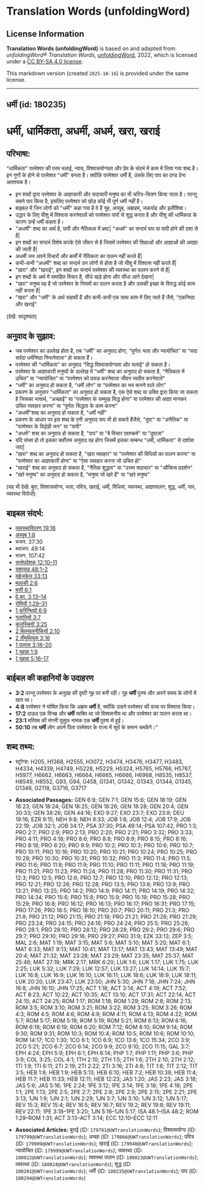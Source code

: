 # Translation Words (unfoldingWord)

## License Information

**Translation Words (unfoldingWord)** is based on and adapted from: _unfoldingWord® Translation Words_, [unfoldingWord](https://unfoldingword.org/utw), 2022, which is licensed under a [CC BY-SA 4.0 license](https://creativecommons.org/licenses/by-sa/4.0/legalcode.en).

This markdown version (created `2025-10-16`) is provided under the same license.



--------------------------------

## धर्मी (id: 180235)

धर्मी, धार्मिकता, अधर्मी, अधर्म, खरा, खराई
==========================================

परिभाषा:
--------

“धार्मिकता” परमेश्वर की परम भलाई, न्याय, विश्वासयोग्यता और प्रेम के संदर्भ में काम में लिया गया शब्द है। इन गुणों के होने से परमेश्वर "धर्मी" बनता है। क्योंकि परमेश्वर धर्मी है, उसके लिए पाप का दण्ड देना आवश्यक है।

* इन शब्दों द्वारा परमेश्वर के आज्ञाकारी और सदाचारी मनुष्य का भी चरित्र\-चित्रण किया जाता है। परन्तु सबने पाप किया है, इसलिए परमेश्वर को छोड़ कोई भी पूर्ण धर्मी नहीं है।
* बाइबल में जिन लोगों को "धर्मी" कहा गया है वे हैं नूह, अय्यूब, अब्राहम, जकर्याह और इलीशिबा।
* उद्धार के लिए यीशु में विश्वास करनेवालों को परमेश्वर पापों से शुद्ध करता है और यीशु की धार्मिकता के कारण उन्हें धर्मी कहता है।
* "अधर्मी" शब्द का अर्थ है, पापी और नैतिकता में भ्रष्ट\| "अधर्म" का सन्दर्भ पाप या पापी होने की दशा से है\|
* इन शब्दों का सन्दर्भ विशेष करके ऐसे जीवन से है जिसमें परमेश्वर की शिक्षाओं और आज्ञाओं की अवज्ञा की जाती है\|
* अधर्मी जन अपने विचारों और कर्मों में नैतिकता का पालन नहीं करते हैं\|
* कभी\-कभी "अधर्मी" शब्द का सन्दर्भ उन लोगों से होता है जो यीशु में विश्वास नहीं करते हैं\|
* "खरा" और "खराई", इन शब्दों का सन्दर्भ परमेश्वर की व्यवस्था का पालन करने से है\|
* इन शब्दों के अर्थ में समाहित विचार है, सीधे खड़े होना और सीधा आगे देखना\|
* "खरा" मनुष्य वह है जो परमेश्वर के नियमों का पालन करता है और उसकी इच्छा के विरुद्ध कोई काम नहीं करता है\|
* "खरा" और "धर्मी" के अर्थ सहार्थी हैं और कभी\-कभी एक साथ काम में लिए जाते हैं जैसे, "एकनिष्ठा और खराई"

(देखें: सादृश्यता)

अनुवाद के सुझाव:
----------------

* जब परमेश्वर का उल्लेख होता है, तब “धर्मी” का अनुवाद होगा, “पूर्णतः भला और न्यायोचित” या “सदा सर्वदा धर्मनिष्ठा निभानेवाला” हो सकता हैं।
* परमेश्वर की “धार्मिकता” का अनुवाद “सिद्ध विश्वासयोग्यता और भलाई” हो सकता है।
* परमेश्वर के आज्ञाकारी मनुष्यों के उल्लेख में “धर्मी” शब्द का अनुवाद हो सकता है, “नैतिकता में उचित” या “न्यायोचित” या “परमेश्वर को प्रसन्न करनेवाला जीवन व्यतीत करनेवाले"
* “धर्मी” का अनुवाद हो सकता है, “धर्मी लोग” या “परमेश्वर का भय मानने वाले लोग”
* प्रकरण के अनुसार “धार्मिकता” का अनुवाद हो सकता है, एक ऐसे शब्द या उक्ति द्वारा किया जा सकता है जिसका भावार्थ, “अच्छाई” या “परमेश्वर के सम्मुख सिद्ध होना” या परमेश्वर की आज्ञा मानकर उचित व्यवहार करना” या “पूर्णतः सिद्धता के काम करना”
* "अधर्मी"शब्द का अनुवाद हो सकता है, "धर्मी नहीं"
* प्रकरण के आधार पर इस शब्द के एनी अनुवाद रूप भी हो सकते हैंजैसे, "दुष्ट" या "अनैतिक" या "परमेश्वर के विद्रोही जन" या "पापी"
* "अधर्म" शब्द का अनुवाद हो सकता है, "पाप" या "बे विचार एवाम्कर्म" या "दुष्टता"
* यदि संभव हो तो इसका सर्वोत्तम अनुवाद वह होगा जिसमें इसका सम्बन्ध "धर्मी, धार्मिकता" से दर्शाया जाए\|
* "खरा" शब्द का अनुवाद हो सकता है, "खरा व्यवहार" या "परमेश्वर की विधियों का पालन करना" या "परमेश्वर का आज्ञाकारी होना" या "ऐसा व्यवहार करना जो उचित हो"
* "खराई" शब्द का अनुवाद हो सकता है, "नैतिक शुद्धता" या "उत्तम सदाचार" या "औचित्य प्रदर्शन"
* "खरे मनुष्य" का अनुवाद हो सकता है, "मनुष्य जो खरे हैं" या "खरे मनुष्य"

(यह भी देखें: बुरा, विश्वासयोग्य, भला, पवित्र, खराई, धर्मी, विधियां, व्यवस्था, आज्ञापालन, शुद्ध, धर्मी, पाप, व्यवस्था विरोधी)

बाइबल संदर्भ:
-------------

* [व्यवस्थाविवरण 19:16](https://ref.ly/Deut19:16)
* [अय्यूब 1:8](https://ref.ly/Job1:8)
* भजन. 37:30
* ब्भाजन. 49:14
* भजन. 107:42
* [सभोपदेशक 12:10–11](https://ref.ly/Eccl12:10-Eccl12:11)
* [यशायाह 48:1–2](https://ref.ly/Isa48:1-Isa48:2)
* [यहेजकेल 33:13](https://ref.ly/Ezek33:13)
* [मलाकी 2:6](https://ref.ly/Mal2:6)
* [मत्ती 6:1](https://ref.ly/Matt6:1)
* [प्रे.का. 3:13–14](https://ref.ly/Acts3:13-Acts3:14)
* [रोमियों 1:29–31](https://ref.ly/Rom1:29-Rom1:31)
* [1 कुरिन्थियों 6:9](https://ref.ly/1Cor0:0)
* [गलातियों 3:7](https://ref.ly/Gal3:7)
* [कुलुस्सियों 3:25](https://ref.ly/Col3:25)
* [2 थिस्सलुनीकियों 2:10](https://ref.ly/2Thess0:0)
* [2 तीमुथियुस 3:16](https://ref.ly/2Tim0:0)
* [1 पतरस 3:18–20](https://ref.ly/1Pet0:0)
* [1 यूहन्ना 1:9](https://ref.ly/1John0:0)
* [1 यूहन्ना 5:16–17](https://ref.ly/1John0:0)

बाईबल की कहानियों के उदाहरण
---------------------------

* **3:2** परन्तु परमेश्वर के अनुग्रह की दृष्टी नूह पर बनी रही। नूह **धर्मी** पुरुष और अपने समय के लोगों में खरा था।
* **4:8** परमेश्वर ने घोषित किया कि अब्राम **धर्मी** है, क्योंकि उसने परमेश्वर की वाचा पर विश्वास किया।
* **17:2** दाऊद एक विनम्र और **धर्मी** व्यक्ति था जो विश्वसनीय था और परमेश्वर का पालन करता था।
* **23:1** मरियम की मंगनी यूसुफ नामक एक **धर्मी** पुरुष से हुई।
* **50:10** तब **धर्मी** लोग अपने पिता परमेश्वर के राज्य में सूर्य के समान चमकेंगे।”

शब्द तथ्य:
----------

* स्ट्रोंग्स: H205, H1368, H2555, H3072, H3474, H3476, H3477, H3483, H4334, H4339, H4749, H5228, H5229, H5324, H5765, H5766, H5767, H5977, H6662, H6663, H6664, H6665, H6666, H6968, H8535, H8537, H8549, H8552, G93, G94, G458, G1341, G1342, G1343, G1344, G1345, G1346, G2118, G3716, G3717

* **Associated Passages:** GEN 6:9; GEN 7:1; GEN 15:6; GEN 18:19; GEN 18:23; GEN 18:24; GEN 18:25; GEN 18:26; GEN 18:28; GEN 20:4; GEN 30:33; GEN 38:26; GEN 44:16; EXO 9:27; EXO 23:7; EXO 23:8; DEU 19:16; EZR 9:15; NEH 9:8; NEH 9:33; JOB 1:8; JOB 12:4; JOB 17:9; JOB 22:19; JOB 32:1; JOB 34:17; PSA 37:30; PSA 49:14; PSA 107:42; PRO 1:3; PRO 2:7; PRO 2:9; PRO 2:13; PRO 2:20; PRO 2:21; PRO 3:32; PRO 3:33; PRO 4:11; PRO 4:18; PRO 8:6; PRO 8:8; PRO 8:9; PRO 8:15; PRO 8:16; PRO 8:18; PRO 8:20; PRO 9:9; PRO 10:2; PRO 10:3; PRO 10:6; PRO 10:7; PRO 10:11; PRO 10:16; PRO 10:20; PRO 10:21; PRO 10:24; PRO 10:25; PRO 10:28; PRO 10:30; PRO 10:31; PRO 10:32; PRO 11:3; PRO 11:4; PRO 11:5; PRO 11:6; PRO 11:8; PRO 11:9; PRO 11:10; PRO 11:11; PRO 11:18; PRO 11:19; PRO 11:21; PRO 11:23; PRO 11:24; PRO 11:28; PRO 11:30; PRO 11:31; PRO 12:3; PRO 12:5; PRO 12:6; PRO 12:7; PRO 12:10; PRO 12:12; PRO 12:13; PRO 12:21; PRO 12:26; PRO 12:28; PRO 13:5; PRO 13:6; PRO 13:9; PRO 13:21; PRO 13:25; PRO 14:2; PRO 14:9; PRO 14:11; PRO 14:19; PRO 14:32; PRO 14:34; PRO 15:6; PRO 15:8; PRO 15:9; PRO 15:19; PRO 15:28; PRO 15:29; PRO 16:8; PRO 16:12; PRO 16:13; PRO 16:17; PRO 16:31; PRO 17:15; PRO 17:26; PRO 18:5; PRO 18:10; PRO 20:7; PRO 20:11; PRO 21:3; PRO 21:8; PRO 21:12; PRO 21:15; PRO 21:18; PRO 21:21; PRO 21:26; PRO 21:29; PRO 23:24; PRO 24:15; PRO 24:16; PRO 24:24; PRO 25:5; PRO 25:26; PRO 28:1; PRO 28:10; PRO 28:12; PRO 28:28; PRO 29:2; PRO 29:6; PRO 29:7; PRO 29:10; PRO 29:16; PRO 29:27; PRO 31:9; EZK 33:13; ZEP 3:5; MAL 2:6; MAT 1:19; MAT 3:15; MAT 5:6; MAT 5:10; MAT 5:20; MAT 6:1; MAT 6:33; MAT 9:13; MAT 10:41; MAT 13:17; MAT 13:43; MAT 13:49; MAT 20:4; MAT 21:32; MAT 23:28; MAT 23:29; MAT 23:35; MAT 25:37; MAT 25:46; MAT 27:19; MRK 2:17; MRK 6:20; LUK 1:6; LUK 1:17; LUK 1:75; LUK 2:25; LUK 5:32; LUK 7:29; LUK 12:57; LUK 13:27; LUK 14:14; LUK 15:7; LUK 16:8; LUK 16:9; LUK 16:10; LUK 16:11; LUK 18:6; LUK 18:9; LUK 18:11; LUK 20:20; LUK 23:47; LUK 23:50; JHN 5:30; JHN 7:18; JHN 7:24; JHN 16:8; JHN 16:10; JHN 17:25; ACT 1:18; ACT 3:14; ACT 4:19; ACT 7:52; ACT 8:23; ACT 10:22; ACT 10:35; ACT 13:10; ACT 17:31; ACT 22:14; ACT 24:15; ACT 24:25; ROM 1:17; ROM 1:18; ROM 1:29; ROM 2:8; ROM 2:13; ROM 3:5; ROM 3:10; ROM 3:21; ROM 3:22; ROM 3:25; ROM 3:26; ROM 4:3; ROM 4:5; ROM 4:6; ROM 4:9; ROM 4:11; ROM 4:13; ROM 4:22; ROM 5:7; ROM 5:17; ROM 5:18; ROM 5:19; ROM 5:21; ROM 6:13; ROM 6:16; ROM 6:18; ROM 6:19; ROM 6:20; ROM 7:12; ROM 8:10; ROM 9:14; ROM 9:30; ROM 9:31; ROM 10:3; ROM 10:4; ROM 10:5; ROM 10:6; ROM 10:10; ROM 14:17; 1CO 1:30; 1CO 6:1; 1CO 6:9; 1CO 13:6; 1CO 15:34; 2CO 3:9; 2CO 5:21; 2CO 6:7; 2CO 6:14; 2CO 9:9; 2CO 9:10; 2CO 11:15; GAL 3:7; EPH 4:24; EPH 5:9; EPH 6:1; EPH 6:14; PHP 1:7; PHP 1:11; PHP 3:6; PHP 3:9; COL 3:25; COL 4:1; 1TH 2:10; 2TH 1:5; 2TH 1:6; 2TH 2:10; 2TH 2:12; 1TI 1:9; 1TI 6:11; 2TI 2:19; 2TI 2:22; 2TI 3:16; 2TI 4:8; TIT 1:8; TIT 2:12; TIT 3:5; HEB 1:8; HEB 1:9; HEB 5:13; HEB 6:10; HEB 7:2; HEB 10:38; HEB 11:4; HEB 11:7; HEB 11:33; HEB 12:11; HEB 12:23; JAS 1:20; JAS 2:23; JAS 3:18; JAS 5:6; JAS 5:16; 1PE 2:24; 1PE 3:12; 1PE 3:14; 1PE 3:18; 1PE 4:18; 2PE 1:1; 2PE 1:13; 2PE 2:5; 2PE 2:7; 2PE 2:8; 2PE 2:9; 2PE 2:15; 2PE 2:21; 2PE 3:13; 1JN 1:9; 1JN 2:1; 1JN 2:29; 1JN 3:7; 1JN 3:10; 1JN 3:12; 1JN 5:17; REV 15:3; REV 15:4; REV 16:5; REV 16:7; REV 19:2; REV 19:8; REV 19:11; REV 22:11; 1PE 3:18–1PE 3:20; 1JN 5:16–1JN 5:17; ISA 48:1–ISA 48:2; ROM 1:29–ROM 1:31; ACT 3:13–ACT 3:14; ECC 12:10–ECC 12:11
* **Associated Articles:** बुराई (ID: `179791@UWTranslationWords`); विश्वासयोग्य (ID: `179799@UWTranslationWords`); अच्छा (ID: `179866@UWTranslationWords`); पवित्र (ID: `179909@UWTranslationWords`); खराई (ID: `179940@UWTranslationWords`); न्यायोचित (ID: `179999@UWTranslationWords`); व्यवस्था (ID: `180022@UWTranslationWords`); व्यवस्था पालन (ID: `180023@UWTranslationWords`); व्यवस्था (ID: `180024@UWTranslationWords`); शुद्ध (ID: `180201@UWTranslationWords`); धर्मी (ID: `180235@UWTranslationWords`); पाप (ID: `180294@UWTranslationWords`)

